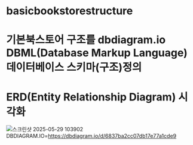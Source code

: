 # basicbookstorestructure
# 기본북스토어 구조를 dbdiagram.io DBML(Database Markup Language) 데이터베이스 스키마(구조)정의
# ERD(Entity Relationship Diagram) 시각화
![스크린샷 2025-05-29 103902](https://github.com/user-attachments/assets/bee9acc6-d922-4130-912b-9f33e903de0b)
DBDIAGRAM.IO=https://dbdiagram.io/d/6837ba2cc07db17e77a1cde9
